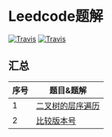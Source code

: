 Leedcode题解
=================================
[![Travis](https://img.shields.io/badge/language-C-red.svg)](https://developer.apple.com/.md)
[![Travis](https://img.shields.io/badge/language-Go-yellow.svg)](https://developer.apple.com/.md)

## 汇总
| 序号 | 题目&题解  
| ---- | ------------------------------------------------------------	
| 1    |[二叉树的层序遍历](https://github.com/LinkeLinux/Leetcode/blob/master/notes/Leetcode-题解-二叉树的层次遍历.md) 
| 2    |[比较版本号](https://github.com/LinkeLinux/Leetcode/blob/master/notes/Leetcode-题解-比较版本号.md)

